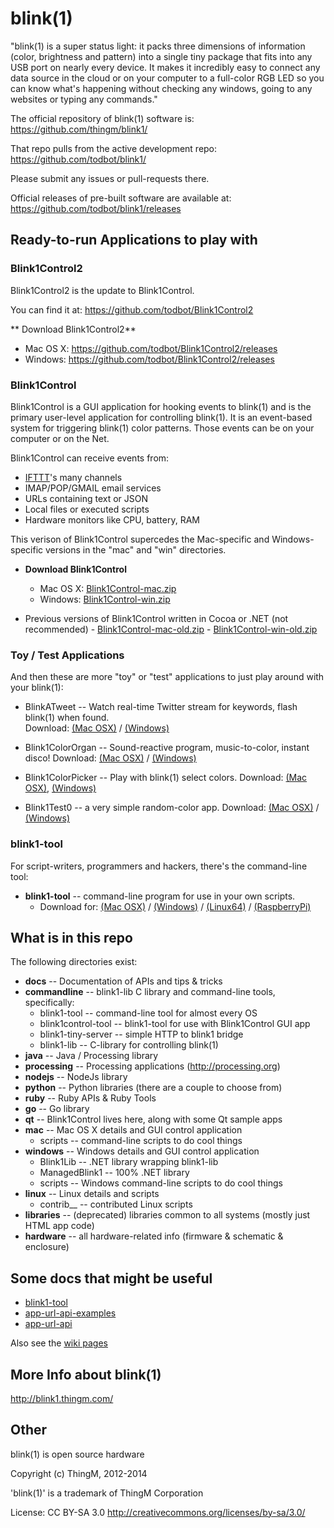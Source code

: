 blink(1)
========

"blink(1) is a super status light: it packs three dimensions of information
(color, brightness and pattern) into a single tiny package that fits into
any USB port on nearly every device. It makes it incredibly easy to connect
any data source in the cloud or on your computer to a full-color RGB LED so
you can know what's happening without checking any windows, going to any
websites or typing any commands."

The official repository of blink(1) software is:
    https://github.com/thingm/blink1/

That repo pulls from the active development repo:
   https://github.com/todbot/blink1/

Please submit any issues or pull-requests there.

Official releases of pre-built software are available at:
https://github.com/todbot/blink1/releases



Ready-to-run Applications to play with
---------------------------------------

### Blink1Control2 ###

Blink1Control2 is the update to Blink1Control.

You can find it at:
https://github.com/todbot/Blink1Control2

** Download Blink1Control2**
- Mac OS X: https://github.com/todbot/Blink1Control2/releases
- Windows: https://github.com/todbot/Blink1Control2/releases


### Blink1Control ###

Blink1Control is a GUI application for hooking events to blink(1)
and is the primary user-level application for controlling blink(1).
It is an event-based system for triggering blink(1) color patterns.
Those events can be on your computer or on the Net.

Blink1Control can receive events from:
- [IFTTT](http://ifttt.com/channels)'s many channels
- IMAP/POP/GMAIL email services
- URLs containing text or JSON
- Local files or executed scripts
- Hardware monitors like CPU, battery, RAM

This verison of Blink1Control supercedes the Mac-specific and Windows-specific
versions in the "mac" and "win" directories.

- **Download Blink1Control**
   - Mac OS X: [Blink1Control-mac.zip](https://github.com/todbot/blink1/releases)
   - Windows:  [Blink1Control-win.zip](https://github.com/todbot/blink1/releases)

- Previous versions of Blink1Control written in Cocoa or .NET (not recommended) -
[Blink1Control-mac-old.zip](http://thingm.com/blink1/downloads/old/Blink1Control-mac-old.zip) -
[Blink1Control-win-old.zip](http://thingm.com/blink1/downloads/old/Blink1Control-win-old.zip)

### Toy / Test Applications ###

And then these are more "toy" or "test" applications to just play around with your blink(1):
- BlinkATweet -- Watch real-time Twitter stream for keywords, flash blink(1) when found.  
Download:
[(Mac OSX)](http://thingm.com/blink1/downloads/BlinkATweet-mac.zip) /
[(Windows)](http://thingm.com/blink1/downloads/BlinkATweet-win.zip)

- Blink1ColorOrgan -- Sound-reactive program, music-to-color, instant disco!
Download:
[(Mac OSX)](http://thingm.com/blink1/downloads/Blink1ColorOrgan-mac.zip) /
[(Windows)](http://thingm.com/blink1/downloads/Blink1ColorOrgan-win.zip)

- Blink1ColorPicker -- Play with blink(1) select colors.
Download:
[(Mac OSX)](http://thingm.com/blink1/downloads/Blink1ColorPicker-mac.zip),
[(Windows)](http://thingm.com/blink1/downloads/Blink1ColorPicker-win.zip)

- Blink1Test0 -- a very simple random-color app.
Download:
[(Mac OSX)](http://thingm.com/blink1/downloads/Blink1Test0-mac.zip) /
[(Windows)](http://thingm.com/blink1/downloads/Blink1Test0-win.zip)


### blink1-tool ###

For script-writers, programmers and hackers, there's the command-line tool:

- **blink1-tool** -- command-line program for use in your own scripts.
  - Download for:
[(Mac OSX)](http://thingm.com/blink1/downloads/blink1-tool-mac.zip) /
[(Windows)](http://thingm.com/blink1/downloads/blink1-tool-win.zip) /
[(Linux64)](http://thingm.com/blink1/downloads/blink1-tool-linux_x86_64.zip) /
[(RaspberryPi)](http://thingm.com/blink1/downloads/blink1-tool-raspi.zip)


What is in this repo
--------------------
The following directories exist:

- __docs__             -- Documentation of APIs and tips & tricks
- __commandline__      -- blink1-lib C library and command-line tools, specifically:
  - blink1-tool -- command-line tool for almost every OS
  - blink1control-tool -- blink1-tool for use with Blink1Control GUI app
  - blink1-tiny-server -- simple HTTP to blink1 bridge
  - blink1-lib -- C-library for controlling blink(1)
- __java__             -- Java / Processing library
- __processing__       -- Processing applications  (http://processing.org)
- __nodejs__           -- NodeJs library
- __python__           -- Python libraries (there are a couple to choose from)
- __ruby__             -- Ruby APIs & Ruby Tools
- __go__               -- Go library
- __qt__               -- Blink1Control lives here, along with some Qt sample apps
- __mac__              -- Mac OS X details and GUI control application
  - scripts      -- command-line scripts to do cool things
- __windows__          -- Windows details and GUI control application
  - Blink1Lib     -- .NET library wrapping blink1-lib
  - ManagedBlink1 -- 100% .NET library
  - scripts  -- Windows command-line scripts to do cool things
- __linux__            -- Linux details and scripts
  - contrib__    -- contributed Linux scripts
- __libraries__        -- (deprecated) libraries common to all systems (mostly just HTML app code)
- __hardware__         -- all hardware-related info (firmware & schematic & enclosure)


Some docs that might be useful
------------------------------

- [blink1-tool](https://github.com/todbot/blink1/blob/master/docs/blink1-tool.md)
- [app-url-api-examples](https://github.com/todbot/blink1/blob/master/docs/app-url-api-examples.md)
- [app-url-api](https://github.com/todbot/blink1/blob/master/docs/app-url-api.md)

Also see the [wiki pages](https://github.com/todbot/blink1/wiki/_pages)


More Info about blink(1)
------------------------
http://blink1.thingm.com/


Other
-----

blink(1) is open source hardware

Copyright (c) ThingM, 2012-2014

'blink(1)' is a trademark of ThingM Corporation

License: CC BY-SA 3.0
http://creativecommons.org/licenses/by-sa/3.0/
